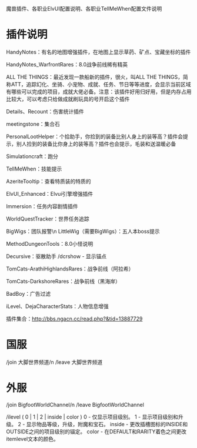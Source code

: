 魔兽插件、各职业ElvUI配置说明、各职业TellMeWhen配置文件说明


# 插件说明 
HandyNotes：有名的地图增强插件，在地图上显示草药、矿点、宝藏坐标的插件

HandyNotes_WarfrontRares：8.0战争前线稀有精英

ALL THE THINGS：最近发现一款船新的插件，很火，叫ALL THE THINGS，简称ATT，追踪幻化、坐骑、小宠物、成就、任务、节日等等进度，会显示当前区域有哪些可以完成的项目，成就大佬必备。注意：该插件好用归好用，但是内存占用比较大，可以考虑只给做成就刷玩具的号开启这个插件

Details、Recount：伤害统计插件

meetingstone：集合石  

PersonalLootHelper：个拾助手，你捡到的装备比别人身上的装等高？插件会提示，别人捡到的装备比你身上的装等高？插件也会提示，毛装和送温暖必备

Simulationcraft：跑分

TellMeWhen：技能提示

AzeriteTooltip：查看特质装的特质的

ElvUI_Enhanced：Elvui引擎增强插件

Immersion：任务内容剧情插件

WorldQuestTracker：世界任务追踪

BigWigs：团队报警\n
LittleWig（需要BigWigs）：五人本boss提示

MethodDungeonTools：8.0小怪说明

Decursive：驱散助手  /dcrshow - 显示锚点

TomCats-ArathiHighlandsRares：战争前线（阿拉希）

TomCats-DarkshoreRares：战争前线（黑海岸）

BadBoy：广告过滤

iLevel、DejaCharacterStats：人物信息增强

插件集合：http://bbs.ngacn.cc/read.php?&tid=13887729



# 国服 
/join 大脚世界频道/n
/leave 大脚世界频道 

# 外服 
/join BigfootWorldChannel/n
/leave BigfootWorldChannel

/ilevel ( 0 | 1 | 2 | inside | color )
0 - 仅显示项目级别。
1 - 显示项目级别和升级。
2 - 显示物品等级，升级，附魔和宝石。
inside - 更改插槽图标的INSIDE和OUTSIDE之间的项目级别的锚定。
color - 在DEFAULT和RARITY着色之间更改itemlevel文本的颜色。
